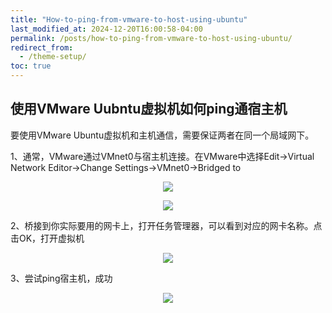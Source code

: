 ```yaml
---
title: "How-to-ping-from-vmware-to-host-using-ubuntu"
last_modified_at: 2024-12-20T16:00:58-04:00
permalink: /posts/how-to-ping-from-vmware-to-host-using-ubuntu/
redirect_from:
  - /theme-setup/
toc: true
---
```


## 使用VMware Uubntu虚拟机如何ping通宿主机

要使用VMware Ubuntu虚拟机和主机通信，需要保证两者在同一个局域网下。

1、通常，VMware通过VMnet0与宿主机连接。在VMware中选择Edit->Virtual Network Editor->Change Settings->VMnet0->Bridged to

<p align="center">
  <img src="https://cdn.jsdelivr.net/gh/dwgan/PicGo/img/image-20241203162302053.png" style="zoom: 100%;" />
</p>



<p align="center">
  <img src="https://cdn.jsdelivr.net/gh/dwgan/PicGo/img/image-20241203162410872.png" style="zoom: 100%;" />
</p>



2、桥接到你实际要用的网卡上，打开任务管理器，可以看到对应的网卡名称。点击OK，打开虚拟机

<p align="center">
  <img src="https://cdn.jsdelivr.net/gh/dwgan/PicGo/img/image-20241203162524414.png" style="zoom: 100%;" />
</p>



3、尝试ping宿主机，成功

<p align="center">
  <img src="https://cdn.jsdelivr.net/gh/dwgan/PicGo/img/image-20241203163743132.png" style="zoom: 100%;" />
</p>
